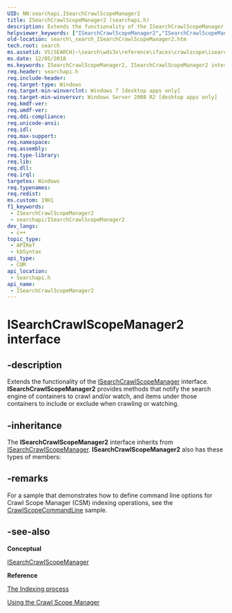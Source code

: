 ```yaml
---
UID: NN:searchapi.ISearchCrawlScopeManager2
title: ISearchCrawlScopeManager2 (searchapi.h)
description: Extends the functionality of the ISearchCrawlScopeManager interface.
helpviewer_keywords: ["ISearchCrawlScopeManager2","ISearchCrawlScopeManager2 interface [search]","ISearchCrawlScopeManager2 interface [search]","described","_search_ISearchCrawlScopeManager2","search._search_ISearchCrawlScopeManager2","searchapi/ISearchCrawlScopeManager2"]
old-location: search\_search_ISearchCrawlScopeManager2.htm
tech.root: search
ms.assetid: VS|SEARCH|~\search\wds3x\reference\ifaces\crawlscope\isearchcrawlscopemanager2\isearchcrawlscopemanager2.htm
ms.date: 12/05/2018
ms.keywords: ISearchCrawlScopeManager2, ISearchCrawlScopeManager2 interface [search], ISearchCrawlScopeManager2 interface [search],described, _search_ISearchCrawlScopeManager2, search._search_ISearchCrawlScopeManager2, searchapi/ISearchCrawlScopeManager2
req.header: searchapi.h
req.include-header: 
req.target-type: Windows
req.target-min-winverclnt: Windows 7 [desktop apps only]
req.target-min-winversvr: Windows Server 2008 R2 [desktop apps only]
req.kmdf-ver: 
req.umdf-ver: 
req.ddi-compliance: 
req.unicode-ansi: 
req.idl: 
req.max-support: 
req.namespace: 
req.assembly: 
req.type-library: 
req.lib: 
req.dll: 
req.irql: 
targetos: Windows
req.typenames: 
req.redist: 
ms.custom: 19H1
f1_keywords:
 - ISearchCrawlScopeManager2
 - searchapi/ISearchCrawlScopeManager2
dev_langs:
 - c++
topic_type:
 - APIRef
 - kbSyntax
api_type:
 - COM
api_location:
 - Searchapi.h
api_name:
 - ISearchCrawlScopeManager2
---
```


# ISearchCrawlScopeManager2 interface


## -description

Extends the functionality of the <a href="/windows/desktop/api/searchapi/nn-searchapi-isearchcrawlscopemanager">ISearchCrawlScopeManager</a> interface. <b>ISearchCrawlScopeManager2</b> provides methods that notify the search engine of containers to crawl and/or watch, and items under those containers to include or exclude when crawling or watching.

## -inheritance

The <b>ISearchCrawlScopeManager2</b> interface inherits from <a href="/windows/desktop/api/searchapi/nn-searchapi-isearchcrawlscopemanager">ISearchCrawlScopeManager</a>. <b>ISearchCrawlScopeManager2</b> also has these types of members:

## -remarks

For a sample that demonstrates how to define command line options for Crawl Scope Manager (CSM) indexing operations, see the [CrawlScopeCommandLine](https://github.com/microsoft/Windows-classic-samples/tree/master/Samples/Win7Samples/winui/WindowsSearch/CrawlScopeCommandLine) sample.

## -see-also

<b>Conceptual</b>



<a href="/windows/desktop/api/searchapi/nn-searchapi-isearchcrawlscopemanager">ISearchCrawlScopeManager</a>



<b>Reference</b>



<a href="/windows/desktop/search/-search-indexing-process-overview">The Indexing process</a>



<a href="/windows/desktop/search/-search-3x-wds-extidx-csm">Using the Crawl Scope Manager</a>
